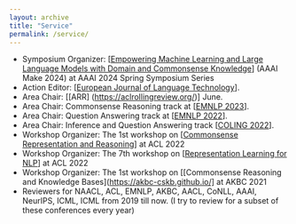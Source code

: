 ```yaml
---
layout: archive
title: "Service"
permalink: /service/
---
```


- Symposium Organizer: [[Empowering Machine Learning and Large Language Models with Domain and Commonsense Knowledge](https://aaai.org/conference/spring-symposia/sss24/)] (AAAI Make 2024) at AAAI 2024 Spring Symposium Series
- Action Editor: [[European Journal of Language Technology](https://www.nejlt.org/">Northern)].
- Area Chair: [[ARR] (https://aclrollingreview.org/)] June.
- Area Chair: Commonsense Reasoning track at [[EMNLP 2023](https://2023.emnlp.org/)].
- Area Chair: Question Answering track at [[EMNLP 2022](https://2022.emnlp.org/)].
- Area Chair: Inference and Question Answering track [[COLING 2022](https://coling2022.org/)].
- Workshop Organizer: The 1st workshop on [[Commonsense Representation and Reasoning](https://csrr-workshop.github.io/)] at ACL 2022 
- Workshop Organizer: The 7th workshop on [[Representation Learning for NLP](https://sites.google.com/view/repl4nlp2022/home?authuser=0)] at ACL 2022
- Workshop Organizer: The 1st workshop on [[Commonsense Reasoning and Knowledge Bases](https://akbc-cskb.github.io/] at AKBC 2021 
- Reviewers for NAACL, ACL, EMNLP, AKBC, AACL, CoNLL, AAAI, NeurIPS, ICML, ICML from 2019 till now. (I try to review for a subset of these conferences every year)
